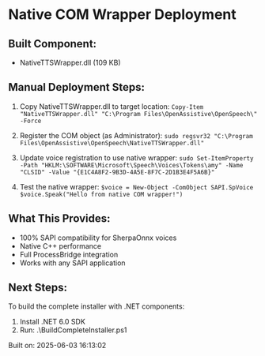 # Native COM Wrapper Deployment

## Built Component:
- NativeTTSWrapper.dll (109 KB)

## Manual Deployment Steps:

1. Copy NativeTTSWrapper.dll to target location:
   `
   Copy-Item "NativeTTSWrapper.dll" "C:\Program Files\OpenAssistive\OpenSpeech\" -Force
   `

2. Register the COM object (as Administrator):
   `
   sudo regsvr32 "C:\Program Files\OpenAssistive\OpenSpeech\NativeTTSWrapper.dll"
   `

3. Update voice registration to use native wrapper:
   `
   sudo Set-ItemProperty -Path "HKLM:\SOFTWARE\Microsoft\Speech\Voices\Tokens\amy" -Name "CLSID" -Value "{E1C4A8F2-9B3D-4A5E-8F7C-2D1B3E4F5A6B}"
   `

4. Test the native wrapper:
   `
   $voice = New-Object -ComObject SAPI.SpVoice
   $voice.Speak("Hello from native COM wrapper!")
   `

## What This Provides:
- 100% SAPI compatibility for SherpaOnnx voices
- Native C++ performance
- Full ProcessBridge integration
- Works with any SAPI application

## Next Steps:
To build the complete installer with .NET components:
1. Install .NET 6.0 SDK
2. Run: .\BuildCompleteInstaller.ps1

Built on: 2025-06-03 16:13:02

